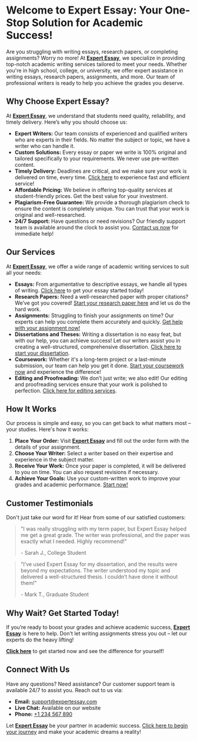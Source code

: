 # Welcome to Expert Essay: Your One-Stop Solution for Academic Success!

Are you struggling with writing essays, research papers, or completing assignments? Worry no more! At **[Expert Essay](https://tinyurl.com/topessay?keyword=expert+essay)**, we specialize in providing top-notch academic writing services tailored to meet your needs. Whether you're in high school, college, or university, we offer expert assistance in writing essays, research papers, assignments, and more. Our team of professional writers is ready to help you achieve the grades you deserve.

## Why Choose Expert Essay?

At **[Expert Essay](https://tinyurl.com/topessay?keyword=expert+essay)**, we understand that students need quality, reliability, and timely delivery. Here’s why you should choose us:

- **Expert Writers:** Our team consists of experienced and qualified writers who are experts in their fields. No matter the subject or topic, we have a writer who can handle it.
- **Custom Solutions:** Every essay or paper we write is 100% original and tailored specifically to your requirements. We never use pre-written content.
- **Timely Delivery:** Deadlines are critical, and we make sure your work is delivered on time, every time. [Click here](https://tinyurl.com/topessay?keyword=expert+essay) to experience fast and efficient service!
- **Affordable Pricing:** We believe in offering top-quality services at student-friendly prices. Get the best value for your investment.
- **Plagiarism-Free Guarantee:** We provide a thorough plagiarism check to ensure the content is completely unique. You can trust that your work is original and well-researched.
- **24/7 Support:** Have questions or need revisions? Our friendly support team is available around the clock to assist you. [Contact us now](https://tinyurl.com/topessay?keyword=expert+essay) for immediate help!

## Our Services

At **[Expert Essay](https://tinyurl.com/topessay?keyword=expert+essay)**, we offer a wide range of academic writing services to suit all your needs:

- **Essays:** From argumentative to descriptive essays, we handle all types of writing. [Click here](https://tinyurl.com/topessay?keyword=expert+essay) to get your essay started today!
- **Research Papers:** Need a well-researched paper with proper citations? We’ve got you covered! [Start your research paper here](https://tinyurl.com/topessay?keyword=expert+essay) and let us do the hard work.
- **Assignments:** Struggling to finish your assignments on time? Our experts can help you complete them accurately and quickly. [Get help with your assignment now!](https://tinyurl.com/topessay?keyword=expert+essay)
- **Dissertations and Theses:** Writing a dissertation is no easy feat, but with our help, you can achieve success! Let our writers assist you in creating a well-structured, comprehensive dissertation. [Click here to start your dissertation](https://tinyurl.com/topessay?keyword=expert+essay).
- **Coursework:** Whether it's a long-term project or a last-minute submission, our team can help you get it done. [Start your coursework now](https://tinyurl.com/topessay?keyword=expert+essay) and experience the difference!
- **Editing and Proofreading:** We don’t just write; we also edit! Our editing and proofreading services ensure that your work is polished to perfection. [Click here for editing services](https://tinyurl.com/topessay?keyword=expert+essay).

## How It Works

Our process is simple and easy, so you can get back to what matters most – your studies. Here's how it works:

1. **Place Your Order:** Visit **[Expert Essay](https://tinyurl.com/topessay?keyword=expert+essay)** and fill out the order form with the details of your assignment.
2. **Choose Your Writer:** Select a writer based on their expertise and experience in the subject matter.
3. **Receive Your Work:** Once your paper is completed, it will be delivered to you on time. You can also request revisions if necessary.
4. **Achieve Your Goals:** Use your custom-written work to improve your grades and academic performance. [Start now!](https://tinyurl.com/topessay?keyword=expert+essay)

## Customer Testimonials

Don't just take our word for it! Hear from some of our satisfied customers:

> "I was really struggling with my term paper, but Expert Essay helped me get a great grade. The writer was professional, and the paper was exactly what I needed. Highly recommend!"
> 
> <footer>- Sarah J., College Student</footer>

> "I’ve used Expert Essay for my dissertation, and the results were beyond my expectations. The writer understood my topic and delivered a well-structured thesis. I couldn’t have done it without them!"
> 
> <footer>- Mark T., Graduate Student</footer>

## Why Wait? Get Started Today!

If you’re ready to boost your grades and achieve academic success, **[Expert Essay](https://tinyurl.com/topessay?keyword=expert+essay)** is here to help. Don't let writing assignments stress you out – let our experts do the heavy lifting!

**[Click here](https://tinyurl.com/topessay?keyword=expert+essay)** to get started now and see the difference for yourself!

## Connect With Us

Have any questions? Need assistance? Our customer support team is available 24/7 to assist you. Reach out to us via:

- **Email:** [support@expertessay.com](mailto:support@expertessay.com)
- **Live Chat:** Available on our website
- **Phone:** [+1 234 567 890](tel:+1234567890)

Let **[Expert Essay](https://tinyurl.com/topessay?keyword=expert+essay)** be your partner in academic success. [Click here to begin your journey](https://tinyurl.com/topessay?keyword=expert+essay) and make your academic dreams a reality!
